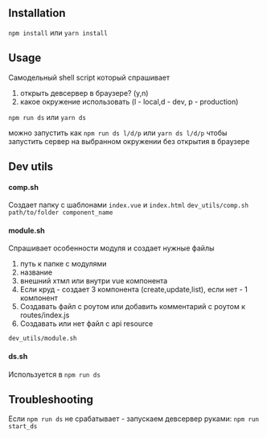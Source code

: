 ## Installation

`npm install`
или
`yarn install`

## Usage

Самодельный shell script который спрашивает

1.  открыть девсервер в браузере? (y,n)
2.  какое окружение использовать (l - local,d - dev, p - production)

`npm run ds`
или
`yarn ds`

можно запустить как
`npm run ds l/d/p`
или
`yarn ds l/d/p`
чтобы запустить сервер на выбранном окружении без открытия в браузере

## Dev utils

#### comp.sh

Создает папку с шаблонами `index.vue` и `index.html`
`dev_utils/comp.sh path/to/folder component_name`

#### module.sh

Спрашивает особенности модуля и создает нужные файлы

1.  путь к папке с модулями
2.  название
3.  внешний хтмл или внутри vue компонента
4.  Если круд - создает 3 компонента (create,update,list), если нет - 1 компонент
5.  Создавать файл с роутом или добавить комментарий с роутом к routes/index.js
6.  Создавать или нет файл с api resource

`dev_utils/module.sh`

#### ds.sh

Используется в
`npm run ds`

## Troubleshooting

Если `npm run ds` не срабатывает - запускаем девсервер руками:
`npm run start_ds`
